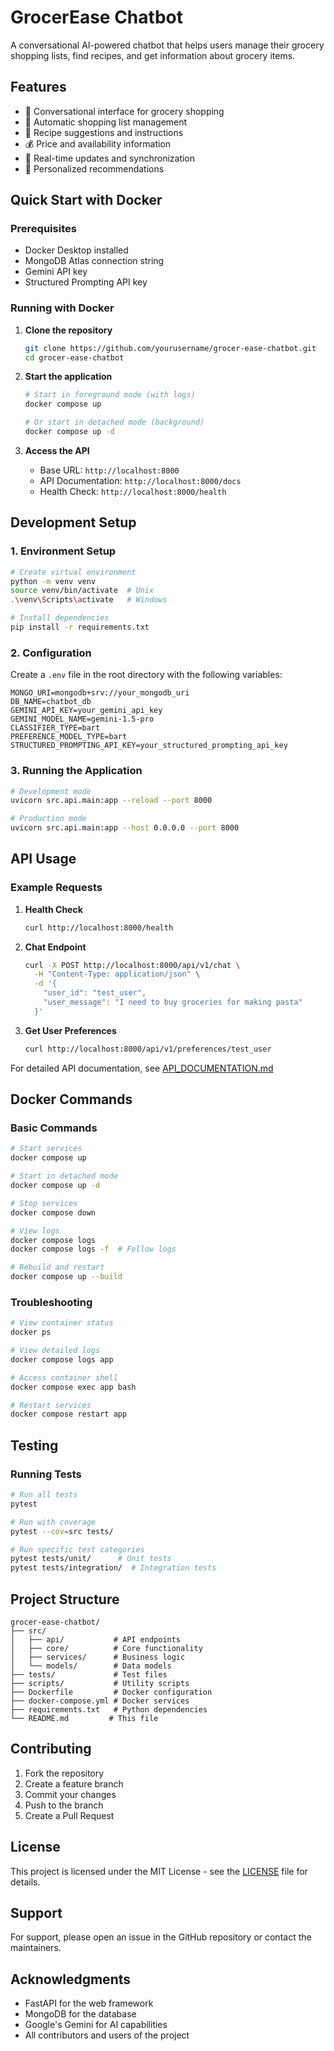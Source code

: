 # GrocerEase Chatbot

A conversational AI-powered chatbot that helps users manage their grocery shopping lists, find recipes, and get information about grocery items.

## Features

- 🤖 Conversational interface for grocery shopping
- 📝 Automatic shopping list management
- 🍳 Recipe suggestions and instructions
- 💰 Price and availability information
- 🔄 Real-time updates and synchronization
- 🎯 Personalized recommendations

## Quick Start with Docker

### Prerequisites
- Docker Desktop installed
- MongoDB Atlas connection string
- Gemini API key
- Structured Prompting API key

### Running with Docker

1. **Clone the repository**
   ```bash
   git clone https://github.com/yourusername/grocer-ease-chatbot.git
   cd grocer-ease-chatbot
   ```

2. **Start the application**
   ```bash
   # Start in foreground mode (with logs)
   docker compose up

   # Or start in detached mode (background)
   docker compose up -d
   ```

3. **Access the API**
   - Base URL: `http://localhost:8000`
   - API Documentation: `http://localhost:8000/docs`
   - Health Check: `http://localhost:8000/health`

## Development Setup

### 1. Environment Setup
```bash
# Create virtual environment
python -m venv venv
source venv/bin/activate  # Unix
.\venv\Scripts\activate   # Windows

# Install dependencies
pip install -r requirements.txt
```

### 2. Configuration
Create a `.env` file in the root directory with the following variables:
```env
MONGO_URI=mongodb+srv://your_mongodb_uri
DB_NAME=chatbot_db
GEMINI_API_KEY=your_gemini_api_key
GEMINI_MODEL_NAME=gemini-1.5-pro
CLASSIFIER_TYPE=bart
PREFERENCE_MODEL_TYPE=bart
STRUCTURED_PROMPTING_API_KEY=your_structured_prompting_api_key
```

### 3. Running the Application
```bash
# Development mode
uvicorn src.api.main:app --reload --port 8000

# Production mode
uvicorn src.api.main:app --host 0.0.0.0 --port 8000
```

## API Usage

### Example Requests

1. **Health Check**
   ```bash
   curl http://localhost:8000/health
   ```

2. **Chat Endpoint**
   ```bash
   curl -X POST http://localhost:8000/api/v1/chat \
     -H "Content-Type: application/json" \
     -d '{
       "user_id": "test_user",
       "user_message": "I need to buy groceries for making pasta"
     }'
   ```

3. **Get User Preferences**
   ```bash
   curl http://localhost:8000/api/v1/preferences/test_user
   ```

For detailed API documentation, see [API_DOCUMENTATION.md](API_DOCUMENTATION.md)

## Docker Commands

### Basic Commands
```bash
# Start services
docker compose up

# Start in detached mode
docker compose up -d

# Stop services
docker compose down

# View logs
docker compose logs
docker compose logs -f  # Follow logs

# Rebuild and restart
docker compose up --build
```

### Troubleshooting
```bash
# View container status
docker ps

# View detailed logs
docker compose logs app

# Access container shell
docker compose exec app bash

# Restart services
docker compose restart app
```

## Testing

### Running Tests
```bash
# Run all tests
pytest

# Run with coverage
pytest --cov=src tests/

# Run specific test categories
pytest tests/unit/      # Unit tests
pytest tests/integration/  # Integration tests
```

## Project Structure

```
grocer-ease-chatbot/
├── src/
│   ├── api/           # API endpoints
│   ├── core/          # Core functionality
│   ├── services/      # Business logic
│   └── models/        # Data models
├── tests/             # Test files
├── scripts/           # Utility scripts
├── Dockerfile         # Docker configuration
├── docker-compose.yml # Docker services
├── requirements.txt   # Python dependencies
└── README.md         # This file
```

## Contributing

1. Fork the repository
2. Create a feature branch
3. Commit your changes
4. Push to the branch
5. Create a Pull Request

## License

This project is licensed under the MIT License - see the [LICENSE](LICENSE) file for details.

## Support

For support, please open an issue in the GitHub repository or contact the maintainers.

## Acknowledgments

- FastAPI for the web framework
- MongoDB for the database
- Google's Gemini for AI capabilities
- All contributors and users of the project 